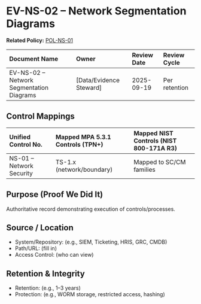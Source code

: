 # EV-NS-02 – Network Segmentation Diagrams

**Related Policy:** [POL-NS-01](../policies/POL-NS-01_*.md)

| Document Name | Owner | Review Date | Review Cycle |
| :---- | :---- | :---- | :---- |
| EV-NS-02 – Network Segmentation Diagrams | [Data/Evidence Steward] | 2025-09-19 | Per retention |

## Control Mappings
| Unified Control No. | Mapped MPA 5.3.1 Controls (TPN+) | Mapped NIST Controls (NIST 800-171A R3) |
| :---- | :---- | :---- |
| NS-01 – Network Security | TS-1.x (network/boundary) | Mapped to SC/CM families |

## Purpose (Proof We Did It)
Authoritative record demonstrating execution of controls/processes.

## Source / Location
- System/Repository: (e.g., SIEM, Ticketing, HRIS, GRC, CMDB)
- Path/URL: (fill in)
- Access Control: (who can view)

## Retention & Integrity
- Retention: (e.g., 1–3 years)
- Protection: (e.g., WORM storage, restricted access, hashing)
